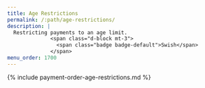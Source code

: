 ```yaml
---
title: Age Restrictions
permalink: /:path/age-restrictions/
description: |
  Restricting payments to an age limit.
              <span class="d-block mt-3">
                <span class="badge badge-default">Swish</span>
              </span>
menu_order: 1700
---
```


{% include payment-order-age-restrictions.md %}
